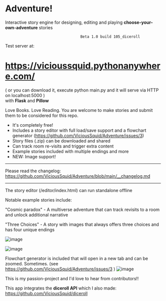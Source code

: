 # Adventure!

Interactive story engine for designing, editing and playing **choose-your-own-adventure** stories

                                      Beta 1.0 build 105_diceroll

Test server at: 
# https://vicioussquid.pythonanywhere.com/

( or you can download it, execute python main.py and it will serve via HTTP on localhost:5000 )  
with **Flask** and **Pillow**

Love Books. Love Reading. You are welcome to make stories and submit them to be considered for this repo.

* It's completely free!
* Includes a story editor with full load/save support and a flowchart generator (https://github.com/ViciousSquid/Adventure/issues/3)
* Story files (.zip) can be downloaded and shared
* Can track room re-visits and trigger extra content
* Example stories included with multiple endings and more
* NEW: Image support!
_____
Please read the changelog: https://github.com/ViciousSquid/Adventure/blob/main/__changelog.md
_____
The story editor (/editor/index.html) can run standalone offline

Notable example stories include:

"Cosmic paradox" - A multiverse adventure that can track revisits to a room and unlock additional narrative

"Three Choices" - A story with images that always offers three choices and has four unique endings




![image](https://github.com/ViciousSquid/Adventure/assets/161540961/cb68171e-2d97-42d7-a6d3-68463d241ab5)

![image](https://github.com/ViciousSquid/Adventure/assets/161540961/f93d3a95-901a-44d0-abef-deb4d7698ab4)



Flowchart generator is included that will open in a new tab and can be zoomed. Sometimes. (see https://github.com/ViciousSquid/Adventure/issues/3 )
![image](https://github.com/ViciousSquid/Adventure/assets/161540961/182735f7-e341-48d8-aff6-4880548fd9f4)


This is my passion-project and I'd love to hear from contributors!!


This app integrates the **diceroll API** which I also made: https://github.com/ViciousSquid/diceroll

